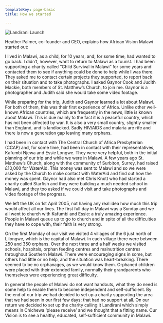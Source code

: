 ```yaml
---
templateKey: page-basic
title: How we started

---
```

![Landirani Launch](/img/landirani_20launch_20050-1.jpg "Landirani Launch")

Heather Palmer, co-founder and CEO, explains how African Vision Malawi started out:

I lived in Malawi, as a child, for 10 years, and, for some time, had wanted to go back. I didn’t, however, want to return to Malawi as a tourist. I had been supporting a charity called “Child Survival in Malawi” for some years and contacted them to see if anything could be done to help while I was there. They asked me to contact certain projects they supported, to report back on their situation and to take photographs. I asked Gaynor Cook and Judith Mackie, both members of St. Matthew’s Church, to join me. Gaynor is a photographer and Judith said she would take some video footage.

While preparing for the trip, Judith and Gaynor learned a lot about Malawi. For both of them, this was their first experience of Africa. Unlike other well-known African countries, which are frequently in the news, little is known about Malawi. This is due mainly to the fact it is a peaceful country, which has not been affected by war. It is also a very small country, slightly smaller than England, and is landlocked. Sadly HIV/AIDS and malaria are rife and there is now a generation gap leaving many orphans.

I had been in contact with The Central Church of Africa Presbyterian (CCAP) and, for some time, had been in contact with their representatives, Kafumbi Njewa and Essie Longwe. They were very helpful, both in the initial planning of our trip and while we were in Malawi. A few years ago St. Matthew’s Church, along with the community of Surbiton, Surrey, had raised £10,000 for WaterAid. This money was sent to Malawi and so we were asked by the Church to make contact with WaterAid and find out how the money was spent. Gaynor had also met Chris Knott who had started a charity called Starfish and they were building a much needed school in Malawi, and they too asked if we could visit and take photographs and video footage of the progress.

We left the UK on 1st April 2005, not having any real idea how much this trip would affect all our lives. The first full day in Malawi was a Sunday and we all went to church with Kafumbi and Essie: a truly amazing experience. People in Malawi queue up to go to church and in spite of all the difficulties they have to cope with, their faith is very strong.

On the first Monday of our visit we visited 4 villages of the 6 just north of Lilongwe, which is the capital of Malawi. In each village there were between 250 and 350 orphans. Over the next three and a half weeks we visited schools, hospitals, orphan feeding centres and malnutrition centres throughout Southern Malawi. There were encouraging signs in some, but others had little or no help, and the situation was heart-breaking. There seemed to be no orphanages, as we would know them. Orphaned children were placed with their extended family, normally their grandparents who themselves were experiencing great difficulty.

In general the people of Malawi do not want handouts, what they do need is some help to enable them to become independent and self-sufficient. By the end of our trip we had decided to set up a charity supporting the area that we had seen in our first few days; that had no support at all. On our return we decided to set up the charity calling it Landirani which simply means in Chichewa ‘please receive’ and we thought that a fitting name. Our Vision is to see a healthy, educated, self-sufficient community in Malawi.